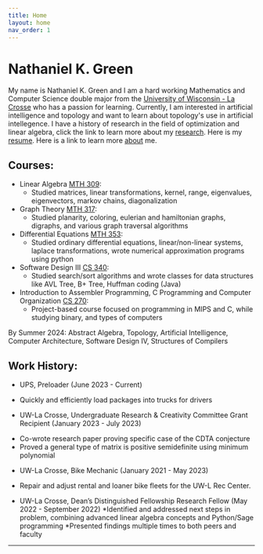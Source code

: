 ```yaml
---
title: Home
layout: home
nav_order: 1
---
```

# Nathaniel K. Green

My name is Nathaniel K. Green and I am a hard working Mathematics and Computer Science double major from the [University of Wisconsin - La Crosse] who has a passion for learning. Currently, I am interested in artificial intelligence and topology and want to learn about topology's use in artificial intellegence. I have a history of research in the field of optimization and linear algebra, click the link to learn more about my [research]. Here is my [resume]. Here is a link to learn more [about] me.

## Courses:
- Linear Algebra [MTH 309]: 
  * Studied matrices, linear transformations, kernel, range, eigenvalues, eigenvectors, markov chains, diagonalization
- Graph Theory [MTH 317]:
  * Studied planarity, coloring, eulerian and hamiltonian graphs, digraphs, and various graph traversal algorithms
- Differential Equations [MTH 353]:
  * Studied ordinary differential equations, linear/non-linear systems, laplace transformations, wrote numerical approximation programs using python  
- Software Design III [CS 340]:
  * Studied search/sort algorithms and wrote classes for data structures like AVL Tree, B+ Tree, Huffman coding (Java)
- Introduction to Assembler Programming, C Programming and Computer Organization [CS 270]:
  * Project-based course focused on programming in MIPS and C, while studying binary, and types of computers

By Summer 2024: Abstract Algebra, Topology, Artificial Intelligence, Computer Architecture, Software Design IV, Structures of Compilers


## Work History:
- UPS, Preloader (June 2023 - Current)
 * Quickly and efficiently load packages into trucks for drivers
- UW-La Crosse, Undergraduate Research & Creativity Committee Grant Recipient (January 2023 - July 2023)
 * Co-wrote research paper proving specific case of the CDTA conjecture
 * Proved a general type of matrix is positive semidefinite using minimum polynomial
- UW-La Crosse, Bike Mechanic (January 2021 - May 2023)
 * Repair and adjust rental and loaner bike fleets for the UW-L Rec Center.
- UW-La Crosse, Dean’s Distinguished Fellowship Research Fellow (May 2022 - September 2022)
 *Identified and addressed next steps in problem, combining advanced linear algebra concepts and Python/Sage programming 
 *Presented findings multiple times to both peers and faculty 




----

[MTH 309]: http://catalog.uwlax.edu/search/?P=MTH%20309
[MTH 317]: http://catalog.uwlax.edu/search/?P=MTH%20317
[MTH 353]: http://catalog.uwlax.edu/search/?P=MTH%20353
[CS 340]: http://catalog.uwlax.edu/search/?P=CS%20340
[CS 270]: http://catalog.uwlax.edu/search/?P=CS%20270
[research]: research.md
[about]: about.md
[resume]: Nathaniel-Green-Resume-2024-website.pdf
[University of Wisconsin - La Crosse]: https://www.uwlax.edu/
[Just the Docs]: https://just-the-docs.github.io/just-the-docs/
[GitHub Pages]: https://docs.github.com/en/pages
[README]: https://github.com/just-the-docs/just-the-docs-template/blob/main/README.md
[Jekyll]: https://jekyllrb.com
[GitHub Pages / Actions workflow]: https://github.blog/changelog/2022-07-27-github-pages-custom-github-actions-workflows-beta/
[use this template]: https://github.com/just-the-docs/just-the-docs-template/generate
